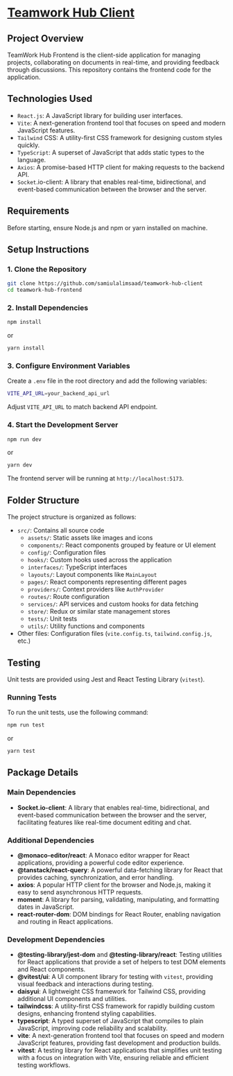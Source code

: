 # [Teamwork Hub Client](https://teamwork-hub-client.vercel.app/)

## Project Overview

TeamWork Hub Frontend is the client-side application for managing projects, collaborating on documents in real-time, and providing feedback through discussions. This repository contains the frontend code for the application.

## Technologies Used

- `React.js`: A JavaScript library for building user interfaces.
- `Vite`: A next-generation frontend tool that focuses on speed and modern JavaScript features.
- `Tailwind` CSS: A utility-first CSS framework for designing custom styles quickly.
- `TypeScript`: A superset of JavaScript that adds static types to the language.
- `Axios`: A promise-based HTTP client for making requests to the backend API.
- `Socket`.io-client: A library that enables real-time, bidirectional, and event-based communication between the browser and the server.

## Requirements

Before starting, ensure Node.js and npm or yarn installed on machine.

## Setup Instructions

### 1. Clone the Repository

```bash
git clone https://github.com/samiulalimsaad/teamwork-hub-client
cd teamwork-hub-frontend
```

### 2. Install Dependencies

```bash
npm install
```

or

```bash
yarn install
```

### 3. Configure Environment Variables

Create a `.env` file in the root directory and add the following variables:

```bash
VITE_API_URL=your_backend_api_url
```

Adjust `VITE_API_URL` to match backend API endpoint.

### 4. Start the Development Server

```bash
npm run dev
```

or

```bash
yarn dev
```

The frontend server will be running at `http://localhost:5173`.

## Folder Structure

The project structure is organized as follows:

- `src/`: Contains all source code
  - `assets/`: Static assets like images and icons
  - `components/`: React components grouped by feature or UI element
  - `config/`: Configuration files
  - `hooks/`: Custom hooks used across the application
  - `interfaces/`: TypeScript interfaces
  - `layouts/`: Layout components like `MainLayout`
  - `pages/`: React components representing different pages
  - `providers/`: Context providers like `AuthProvider`
  - `routes/`: Route configuration
  - `services/`: API services and custom hooks for data fetching
  - `store/`: Redux or similar state management stores
  - `tests/`: Unit tests
  - `utils/`: Utility functions and components
- Other files: Configuration files (`vite.config.ts`, `tailwind.config.js`, etc.)

## Testing

Unit tests are provided using Jest and React Testing Library (`vitest`).

### Running Tests

To run the unit tests, use the following command:

```bash
npm run test
```

or

```bash
yarn test
```

## Package Details

### Main Dependencies

- **Socket.io-client**: A library that enables real-time, bidirectional, and event-based communication between the browser and the server, facilitating features like real-time document editing and chat.

### Additional Dependencies

- **@monaco-editor/react**: A Monaco editor wrapper for React applications, providing a powerful code editor experience.
- **@tanstack/react-query**: A powerful data-fetching library for React that provides caching, synchronization, and error handling.
- **axios**: A popular HTTP client for the browser and Node.js, making it easy to send asynchronous HTTP requests.
- **moment**: A library for parsing, validating, manipulating, and formatting dates in JavaScript.
- **react-router-dom**: DOM bindings for React Router, enabling navigation and routing in React applications.

### Development Dependencies

- **@testing-library/jest-dom** and **@testing-library/react**: Testing utilities for React applications that provide a set of helpers to test DOM elements and React components.
- **@vitest/ui**: A UI component library for testing with `vitest`, providing visual feedback and interactions during testing.
- **daisyui**: A lightweight CSS framework for Tailwind CSS, providing additional UI components and utilities.
- **tailwindcss**: A utility-first CSS framework for rapidly building custom designs, enhancing frontend styling capabilities.
- **typescript**: A typed superset of JavaScript that compiles to plain JavaScript, improving code reliability and scalability.
- **vite**: A next-generation frontend tool that focuses on speed and modern JavaScript features, providing fast development and production builds.
- **vitest**: A testing library for React applications that simplifies unit testing with a focus on integration with Vite, ensuring reliable and efficient testing workflows.

